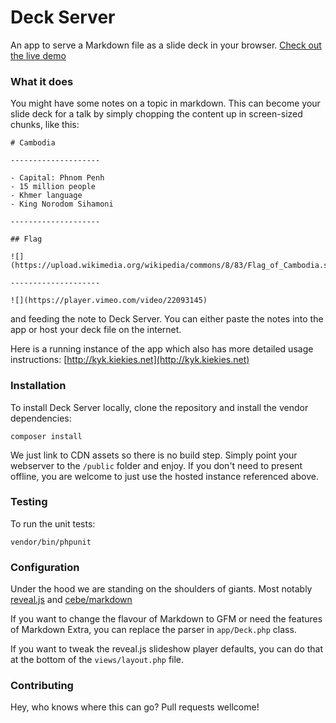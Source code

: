 # Deck Server 

An app to serve a Markdown file as a slide deck in your browser. [Check out the live demo](http://kyk.kiekies.net)

### What it does

You might have some notes on a topic in markdown. This can become your slide deck for a talk by simply chopping the content up in screen-sized chunks, like this:

```
# Cambodia

--------------------

- Capital: Phnom Penh
- 15 million people
- Khmer language
- King Norodom Sihamoni

--------------------

## Flag

![](https://upload.wikimedia.org/wikipedia/commons/8/83/Flag_of_Cambodia.svg)

--------------------

![](https://player.vimeo.com/video/22093145)

```

and feeding the note to Deck Server. You can either paste the notes into the app or host your deck file on the internet. 

Here is a running instance of the app which also has more detailed usage instructions: [http://kyk.kiekies.net](http://kyk.kiekies.net)

### Installation

To install Deck Server locally, clone the repository and install the vendor dependencies:

```
composer install
```

We just link to CDN assets so there is no build step. Simply point your webserver to the `/public` folder and enjoy. If you don't need to present offline, you are welcome to just use the hosted instance referenced above.

### Testing

To run the unit tests:

```
vendor/bin/phpunit
```

### Configuration

Under the hood we are standing on the shoulders of giants. Most notably [reveal.js](https://github.com/hakimel/reveal.js) and [cebe/markdown](https://github.com/cebe/markdown)

If you want to change the flavour of Markdown to GFM or need the features of Markdown Extra, you can replace the parser in `app/Deck.php` class.

If you want to tweak the reveal.js slideshow player defaults, you can do that at the bottom of the `views/layout.php` file.

### Contributing

Hey, who knows where this can go? Pull requests wellcome!